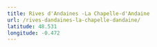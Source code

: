 ```yaml
---
title: Rives d'Andaines -La Chapelle-d'Andaine
url: /rives-dandaines-la-chapelle-dandaine/
latitude: 48.531
longitude: -0.472
---
```

